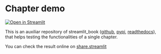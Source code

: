 # Chapter demo

[![Open in Streamlit][share_badge]][share_link]

This is an auxiliar repository of streamlit_book ([github](https://github.com/sebastiandres/streamlit_book), [pypi](https://pypi.org/project/streamlit-book/), [readthedocs](https://streamlit_book.readthedocs.io/)),
that helps testing the functionalities of a single chapter.

You can check the result online on [share.streamlit](https://share.streamlit.io/sebastiandres/stb_chapter_demo_v070/main)


[share_badge]: https://static.streamlit.io/badges/streamlit_badge_black_white.svg
[share_link]: https://share.streamlit.io/sebastiandres/stb_chapter_demo_v070/main